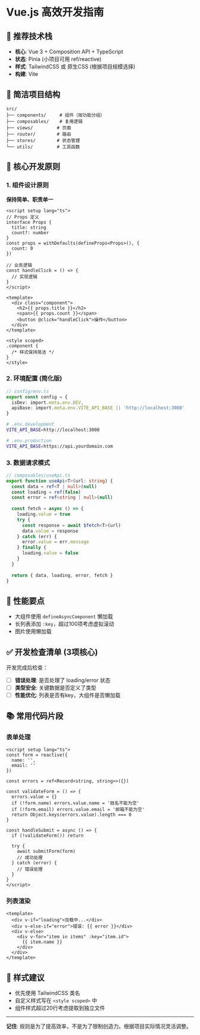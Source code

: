 # Vue.js 高效开发指南

## 🎯 推荐技术栈
- **核心**: Vue 3 + Composition API + TypeScript
- **状态**: Pinia (小项目可用 ref/reactive)
- **样式**: TailwindCSS 或 原生CSS (根据项目规模选择)
- **构建**: Vite

## 📁 简洁项目结构
```
src/
├── components/     # 组件（按功能分组）
├── composables/    # 复用逻辑
├── views/         # 页面
├── router/        # 路由
├── stores/        # 状态管理
└── utils/         # 工具函数
```

## 🔧 核心开发原则

### 1. 组件设计原则
**保持简单、职责单一**

```vue
<script setup lang="ts">
// Props 定义
interface Props {
  title: string
  count?: number
}
const props = withDefaults(defineProps<Props>(), {
  count: 0
})

// 业务逻辑
const handleClick = () => {
  // 实现逻辑
}
</script>

<template>
  <div class="component">
    <h2>{{ props.title }}</h2>
    <span>{{ props.count }}</span>
    <button @click="handleClick">操作</button>
  </div>
</template>

<style scoped>
.component {
  /* 样式保持简洁 */
}
</style>
```

### 2. 环境配置 (简化版)
```typescript
// config/env.ts
export const config = {
  isDev: import.meta.env.DEV,
  apiBase: import.meta.env.VITE_API_BASE || 'http://localhost:3000'
}
```

```bash
# .env.development
VITE_API_BASE=http://localhost:3000

# .env.production  
VITE_API_BASE=https://api.yourdomain.com
```

### 3. 数据请求模式
```typescript
// composables/useApi.ts
export function useApi<T>(url: string) {
  const data = ref<T | null>(null)
  const loading = ref(false)
  const error = ref<string | null>(null)
  
  const fetch = async () => {
    loading.value = true
    try {
      const response = await $fetch<T>(url)
      data.value = response
    } catch (err) {
      error.value = err.message
    } finally {
      loading.value = false
    }
  }
  
  return { data, loading, error, fetch }
}
```

## 🚀 性能要点
- 大组件使用 `defineAsyncComponent` 懒加载
- 长列表添加 `:key`，超过100项考虑虚拟滚动
- 图片使用懒加载

## ✅ 开发检查清单 (3项核心)
开发完成后检查：
- [ ] **错误处理**: 是否处理了 loading/error 状态
- [ ] **类型安全**: 关键数据是否定义了类型
- [ ] **性能优化**: 列表是否有key，大组件是否懒加载

## 📚 常用代码片段

### 表单处理
```vue
<script setup lang="ts">
const form = reactive({
  name: '',
  email: ''
})

const errors = ref<Record<string, string>>({})

const validateForm = () => {
  errors.value = {}
  if (!form.name) errors.value.name = '姓名不能为空'
  if (!form.email) errors.value.email = '邮箱不能为空'
  return Object.keys(errors.value).length === 0
}

const handleSubmit = async () => {
  if (!validateForm()) return
  
  try {
    await submitForm(form)
    // 成功处理
  } catch (error) {
    // 错误处理
  }
}
</script>
```

### 列表渲染
```vue
<template>
  <div v-if="loading">加载中...</div>
  <div v-else-if="error">错误: {{ error }}</div>
  <div v-else>
    <div v-for="item in items" :key="item.id">
      {{ item.name }}
    </div>
  </div>
</template>
```

## 🎨 样式建议
- 优先使用 TailwindCSS 类名
- 自定义样式写在 `<style scoped>` 中
- 组件样式超过20行考虑提取到独立文件

---
**记住**: 规则是为了提高效率，不是为了限制创造力。根据项目实际情况灵活调整。 